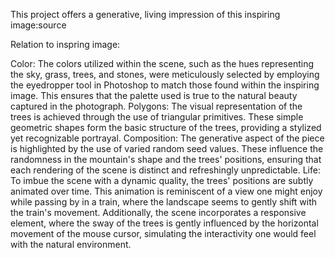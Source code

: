 This project offers a generative, living impression of this inspiring image:source

Relation to inspring image:

Color: The colors utilized within the scene, such as the hues representing the sky, grass, trees, and stones, were meticulously selected by employing the eyedropper tool in Photoshop to match those found within the inspiring image. This ensures that the palette used is true to the natural beauty captured in the photograph.
Polygons: The visual representation of the trees is achieved through the use of triangular primitives. These simple geometric shapes form the basic structure of the trees, providing a stylized yet recognizable portrayal.
Composition: The generative aspect of the piece is highlighted by the use of varied random seed values. These influence the randomness in the mountain's shape and the trees' positions, ensuring that each rendering of the scene is distinct and refreshingly unpredictable.
Life: To imbue the scene with a dynamic quality, the trees' positions are subtly animated over time. This animation is reminiscent of a view one might enjoy while passing by in a train, where the landscape seems to gently shift with the train's movement. Additionally, the scene incorporates a responsive element, where the sway of the trees is gently influenced by the horizontal movement of the mouse cursor, simulating the interactivity one would feel with the natural environment.
